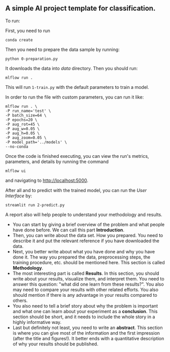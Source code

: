 ## A simple AI project template for classification.

To run:

First, you need to run 
```
conda create
```
Then you need to prepare the data sample by running:
```
python 0-preparation.py
```
It downloads the data into _data_ directory.
Then you should run:

```
mlflow run .
```

This will run `1-train.py` with the default parameters to train a model.

In order to run the file with custom parameters, you can run it like:

```
mlflow run . \
-P run_name='test' \
-P batch_size=64 \
-P epochs=20 \
-P aug_rot=45 \
-P aug_w=0.05 \
-P aug_h=0.05 \
-P aug_zoom=0.05 \
-P model_path='../models' \
--no-conda
```

Once the code is finished executing, you can view the run's metrics, parameters, and details by running the command

```
mlflow ui
```

and navigating to [http://localhost:5000](http://localhost:5000).

After all and to predict with the trained model, you can run the _User Interface_ by:
```
streamlit run 2-predict.py
```

A report also will help people to understand your methodology and results. 
- You can start by giving a brief overview of the problem and what people have done before. We can call this part **Introduction**. 
- Then, you can write about the data set. How you prepared. You need to describe it and put the relevant reference if you have downloaded the data.
- Next, you better write about what you have done and why you have done it. The way you prepared the data, preprocessing steps, the training procedure, etc. should be mentioned here. This section is called **Methodology**. 
- The most interesting part is called **Results**. In this section, you should write about your results, visualize them, and interpret them. You need to answer this question: "what did one learn from these results?". You also may need to compare your results with other related efforts. You also should mention if there is any advantage in your results compared to others. 
- You also need to tell a brief story about why the problem is important and what one can learn about your experiment as a **conclusion**. This section should be short, and it needs to include the whole story in a highly informative way.  
- Last but definitely not least, you need to write an **abstract**. This section is where you can give most of the information and the first impression (after the title and figures!). It better ends with a quantitative description of why your results should be published. 



